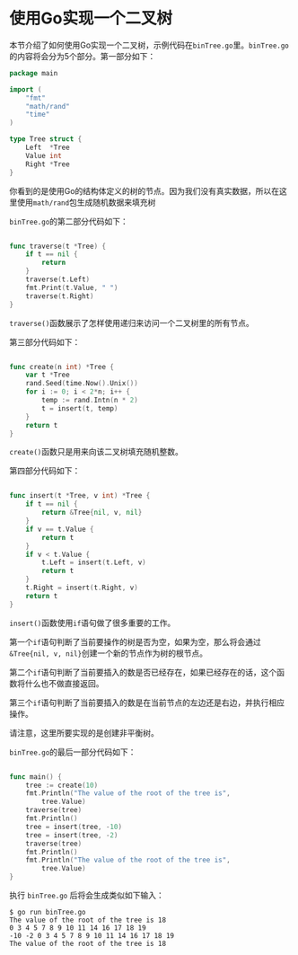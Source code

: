 # **使用Go实现一个二叉树**

本节介绍了如何使用Go实现一个二叉树，示例代码在`binTree.go`里。`binTree.go`的内容将会分为5个部分。第一部分如下：
```go
package main

import (
	"fmt"
	"math/rand"
	"time"
)

type Tree struct {
	Left  *Tree
	Value int
	Right *Tree
}

```
你看到的是使用Go的结构体定义的树的节点。因为我们没有真实数据，所以在这里使用`math/rand`包生成随机数据来填充树

`binTree.go`的第二部分代码如下：
```go

func traverse(t *Tree) {
	if t == nil {
		return
	}
	traverse(t.Left)
	fmt.Print(t.Value, " ")
	traverse(t.Right)
}

```
`traverse()`函数展示了怎样使用递归来访问一个二叉树里的所有节点。

第三部分代码如下：
```go

func create(n int) *Tree {
	var t *Tree
	rand.Seed(time.Now().Unix())
	for i := 0; i < 2*n; i++ {
		temp := rand.Intn(n * 2)
		t = insert(t, temp)
	}
	return t
}

```
`create()`函数只是用来向该二叉树填充随机整数。

第四部分代码如下：
```go

func insert(t *Tree, v int) *Tree {
	if t == nil {
		return &Tree{nil, v, nil}
	}
	if v == t.Value {
		return t
	}
	if v < t.Value {
		t.Left = insert(t.Left, v)
		return t
	}
	t.Right = insert(t.Right, v)
	return t
}

```

`insert()`函数使用`if`语句做了很多重要的工作。

第一个`if`语句判断了当前要操作的树是否为空，如果为空，那么将会通过`&Tree{nil, v, nil}`创建一个新的节点作为树的根节点。

第二个`if`语句判断了当前要插入的数是否已经存在，如果已经存在的话，这个函数将什么也不做直接返回。

第三个`if`语句判断了当前要插入的数是在当前节点的左边还是右边，并执行相应操作。

请注意，这里所要实现的是创建非平衡树。

`binTree.go`的最后一部分代码如下：


```go

func main() {
	tree := create(10)
	fmt.Println("The value of the root of the tree is",
		tree.Value)
	traverse(tree)
	fmt.Println()
	tree = insert(tree, -10)
	tree = insert(tree, -2)
	traverse(tree)
	fmt.Println()
	fmt.Println("The value of the root of the tree is",
		tree.Value)
}

```
执行 `binTree.go` 后将会生成类似如下输入：

```
$ go run binTree.go
The value of the root of the tree is 18
0 3 4 5 7 8 9 10 11 14 16 17 18 19
-10 -2 0 3 4 5 7 8 9 10 11 14 16 17 18 19
The value of the root of the tree is 18
```



